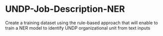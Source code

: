 # UNDP-Job-Description-NER

Create a training dataset using the rule-based approach that will enable to train a NER model to identify UNDP organizational unit from text inputs 
